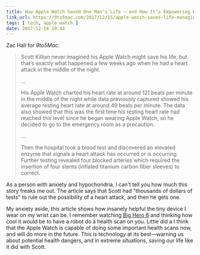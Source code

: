 ```yaml
---
title: How Apple Watch Saved One Man’s Life — and How It’s Empowering Him After His Heart Attack | 9to5Mac
link_url: https://9to5mac.com/2017/12/15/apple-watch-saves-life-managing-heart-attack/
tags: [ tech, apple watch ]
date: 2017-12-18 10:43
---
```

Zac Hall for *9to5Mac*:

> Scott Killian never imagined his Apple Watch might save his life, but that’s exactly what happened a few weeks ago when he had a heart attack in the middle of the night.
>
> …
> 
> His Apple Watch charted his heart rate at around 121 beats per minute in the middle of the night while data previously captured showed his average resting heart rate at around 49 beats per minute. The data also showed that this was the first time his resting heart rate had reached this level since he began wearing Apple Watch, so he decided to go to the emergency room as a precaution.
>
>…
>
> Then the hospital took a blood test and discovered an elevated enzyme that signals a heart attack has occurred or is occurring. Further testing revealed four blocked arteries which required the insertion of four stents (inflated titanium carbon fiber sleeves) to correct.

As a person with anxiety and hypochondria, I can't tell you how much this story freaks me out. The article says that Scott had "thousands of dollars of tests" to rule out the possibility of a heart attack, and then he gets one. 

My anxiety aside, this article shows how insanely helpful the tiny device I wear on my wrist can be. I remember watching [Big Hero 6](http://www.imdb.com/title/tt2245084/) and thinking how cool it would be to have a robot do a health scan on you. Little did a I think that the Apple Watch is capable of doing some important health scans now, and will do more in the future. This is technology at its best—warning us about potential health dangers, and in extreme situations, saving our life like it did with Scott.